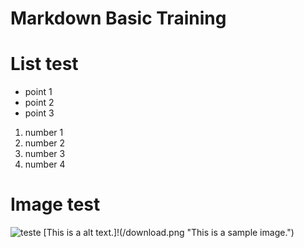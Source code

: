 # Markdown Basic Training

# List test

* point 1
* point 2 
* point 3

1. number 1
2. number 2
3. number 3
4. number 4


# Image test

![teste [This is a alt text.]!(/download.png  "This is a sample image.")](https://www.liferay.com/)

